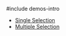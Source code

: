 #include demos-intro

- [Single Selection](https://js.devexpress.com/Demos/WidgetsGallery/Demo/DropDownBox/SingleSelection/)
- [Multiple Selection](https://js.devexpress.com/Demos/WidgetsGallery/Demo/DropDownBox/MultipleSelection/)